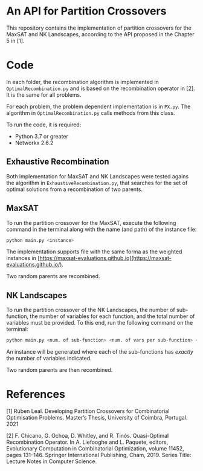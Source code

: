 # An API for Partition Crossovers

This repository contains the implementation of partition crossovers for the MaxSAT and NK Landscapes, according to the API proposed in the Chapter 5 in [1].


# Code

In each folder, the recombination algorithm is implemented in `OptimalRecombination.py` and is based on the recombination operator in [2]. It is the same for all problems.

For each problem, the problem dependent implementation is in `PX.py`. The algorithm in `OptimalRecombination.py` calls methods from this class.

To run the code, it is required:

- Python 3.7 or greater
- Networkx 2.6.2

## Exhaustive Recombination

Both implementation for MaxSAT and NK Landscapes were tested agains the algorithm in `ExhaustiveRecombination.py`, that searches for the set of optimal solutions from a recombination of two parents.

## MaxSAT

To run the partition crossover for the MaxSAT, execute the following command in the terminal along with the name (and path) of the instance file:

```bash
python main.py <instance>
```

The implementation supports file with the same forma as the weighted instances in [https://maxsat-evaluations.github.io](https://maxsat-evaluations.github.io/).

Two random parents are recombined.

## NK Landscapes

To run the partition crossover of the NK Landscapes, the number of sub-function, the number of variables for each function, and the total number of variables must be provided. To this end, run the following command on the terminal:

```bash
python main.py <num. of sub-function> <num. of vars per sub-function> <num. of variables>
```

An instance will be generated where each of the sub-functions has *exactly* the number of variables indicated.

Two random parents are then recombined.

# References

[1] Rúben Leal. Developing Partition Crossovers for Combinatorial Optimisation Problems. Master’s Thesis, University of Coimbra, Portugal. 2021

[2] F. Chicano, G. Ochoa, D. Whitley, and R. Tinós. Quasi-Optimal Recombination Operator. In A. Liefooghe and L. Paquete, editors, Evolutionary Computation in Combinatorial Optimization, volume 11452, pages 131–146. Springer International Publishing, Cham, 2019. Series Title: Lecture Notes in Computer Science.
